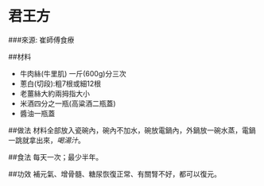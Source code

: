 君王方
================

###來源: 崔師傅食療

##材料 
- 牛肉絲(牛里肌) 一斤(600g)分三次
- 蔥白(切段):粗7根或細12根
- 老薑絲大約兩拇指大小
- 米酒四分之一瓶(高粱酒二瓶蓋)
- 醬油一瓶蓋

##做法
材料全部放入瓷碗內，碗內不加水，碗放電鍋內，外鍋放一碗水蒸，電鍋一跳就拿出來，*喝湯汁*。

##食法
每天一次；最少半年。

##功效
補元氣、增骨髓、糖尿恢復正常、有關腎不好，都可以復元。
